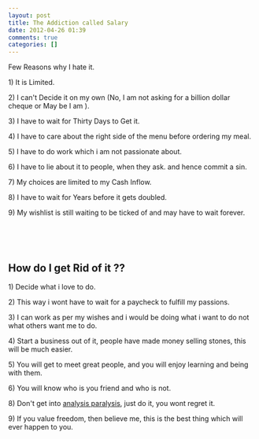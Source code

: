 ```yaml
---
layout: post
title: The Addiction called Salary
date: 2012-04-26 01:39
comments: true
categories: []
---
```

<p>Few Reasons why I hate it.</p> <p>1) It is Limited.</p> <p>2) I can't Decide it on my own (No, I am not asking for a billion dollar cheque or May be I am ).</p> <p>3) I have to wait for Thirty Days to Get it.</p> <p>4) I have to care about the right side of the menu before ordering my meal.</p> <p>5) I have to do work which i am not passionate about.</p> <p>6) I have to lie about it to people, when they ask. and hence commit a sin.</p> <p>7) My choices are limited to my Cash Inflow.</p> <p>8) I have to wait for Years before it gets doubled.</p> <p>9) My wishlist is still waiting to be ticked of and may have to wait forever.</p> <p>&nbsp;</p> <p>


</p> <p>&nbsp;</p> <h2><strong>How do I get Rid of it ??</strong></h2> <p>1) Decide what i love to do.</p> <p>2) This way i wont have to wait for a paycheck to fulfill my passions.</p> <p>3) I can work as per my wishes and i would be doing what i want to do not what others want me to do.</p> <p>4) Start a business out of it, people have made money selling stones, this will be much easier.</p> <p>5) You will get to meet great people, and you will enjoy learning and being with them.</p> <p>6) You will know who is you friend and who is not.</p> <p>8) Don't get into <a class="zem_slink" title="Analysis paralysis" href="http://en.wikipedia.org/wiki/Analysis_paralysis" rel="wikipedia" target="_blank">analysis paralysis</a>, just do it, you wont regret it.</p> <p>9) If you value freedom, then believe me, this is the best thing which will ever happen to you.</p>

